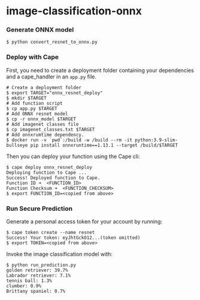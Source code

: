 # image-classification-onnx

### Generate ONNX model
```
$ python convert_resnet_to_onnx.py
```

### Deploy with Cape

First, you need to create a deployment folder containing your dependencies and a cape_handler in an `app.py` file.
```
# Create a deployment folder
$ export TARGET="onnx_resnet_deploy"
$ mkdir $TARGET
# Add function script
$ cp app.py $TARGET
# Add ONNX resnet model 
$ cp -r onnx_model $TARGET
# Add imagenet classes file
$ cp imagenet_classes.txt $TARGET
# Add onnxrumtime dependency.
$ docker run -v `pwd`:/build -w /build --rm -it python:3.9-slim-bullseye pip install onnxruntime==1.13.1 --target /build/$TARGET
```

Then you can deploy your function using the Cape cli:
```
$ cape deploy onnx_resnet_deploy
Deploying function to Cape ...
Success! Deployed function to Cape.
Function ID ➜  <FUNCTION_ID>
Function Checksum ➜  <FUNCTION_CHECKSUM>
$ export FUNCTION_ID=<copied from above>
```

### Run Secure Prediction

Generate a personal access token for your account by running:
```
$ cape token create --name resnet
Success! Your token: eyJhtGckO12...(token omitted)
$ export TOKEN=<copied from above>
```

Invoke the image classification model with:
```
$ python run_prediction.py
golden retriever: 39.7%
Labrador retriever: 7.1%
tennis ball: 1.3%
clumber: 0.9%
Brittany spaniel: 0.7%
```